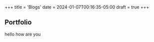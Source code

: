 +++
title = 'Blogs'
date = 2024-01-07T00:16:35-05:00
draft = true
+++
## Portfolio

hello how are you
